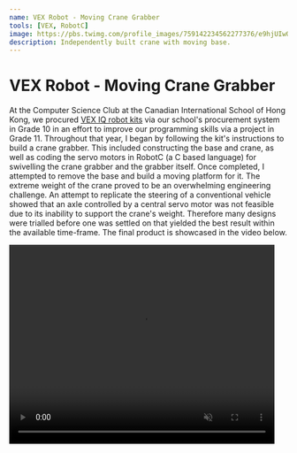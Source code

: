 ```yaml
---
name: VEX Robot - Moving Crane Grabber
tools: [VEX, RobotC]
image: https://pbs.twimg.com/profile_images/759142234562277376/e9hjUIwQ_400x400.jpg
description: Independently built crane with moving base.
---
```

# VEX Robot - Moving Crane Grabber
At the Computer Science Club at the Canadian International School of Hong Kong, we procured [VEX IQ robot kits][1] via our school's procurement system in Grade 10 in an effort to improve our programming skills via a project in Grade 11. Throughout that year, I began by following the kit's instructions to build a crane grabber. This included constructing the base and crane, as well as coding the servo motors in RobotC (a C based language) for swivelling the crane grabber and the grabber itself. Once completed, I attempted to remove the base and build a moving platform for it. The extreme weight of the crane proved to be an overwhelming engineering challenge. An attempt to replicate the steering of a conventional vehicle showed that an axle controlled by a central servo motor was not feasible due to its inability to support the crane's weight. Therefore many designs were trialled before one was settled on that yielded the best result within the available time-frame. The final product is showcased in the video below.

<video width="480" height="360" controls autoplay muted loop>
  <source src=" ../assets/projects/VEX-Robot.MOV" type="video/mp4">
</video>

[1]: https://www.vexrobotics.com/iq
